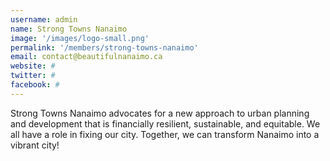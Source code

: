 ```yaml
---
username: admin
name: Strong Towns Nanaimo
image: '/images/logo-small.png'
permalink: '/members/strong-towns-nanaimo'
email: contact@beautifulnanaimo.ca
website: # 
twitter: #
facebook: #
---
```


Strong Towns Nanaimo advocates for a new approach to urban planning and development that is financially resilient, sustainable, and equitable. We all have a role in fixing our city. Together, we can transform Nanaimo into a vibrant city!
